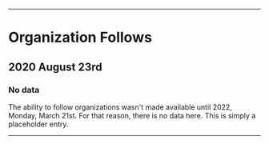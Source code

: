 
***

# Organization Follows

## 2020 August 23rd

### No data

The ability to follow organizations wasn't made available until 2022, Monday, March 21st. For that reason, there is no data here. This is simply a placeholder entry.

***
